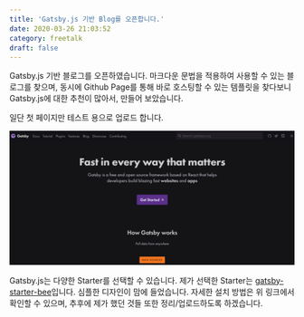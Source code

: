```yaml
---
title: 'Gatsby.js 기반 Blog를 오픈합니다.'
date: 2020-03-26 21:03:52
category: freetalk
draft: false
---
```


Gatsby.js 기반 블로그를 오픈하였습니다. 마크다운 문법을 적용하여 사용할 수 있는 블로그를 찾으며, 동시에 Github Page를 통해 바로 호스팅할 수 있는 템플릿을 찾다보니 Gatsby.js에 대한 추천이 많아서, 만들어 보았습니다.

일단 첫 페이지만 테스트 용으로 업로드 합니다.

![사진테스트](./images/1.png)

Gatsby.js는 다양한 Starter를 선택할 수 있습니다. 제가 선택한 Starter는 [gatsby-starter-bee](https://github.com/JaeYeopHan/gatsby-starter-bee)입니다. 심플한 디자인이 맘에 들었습니다. 자세한 설치 방법은 위 링크에서 확인할 수 있으며, 추후에 제가 했던 것들 또한 정리/업로드하도록 하겠습니다.
